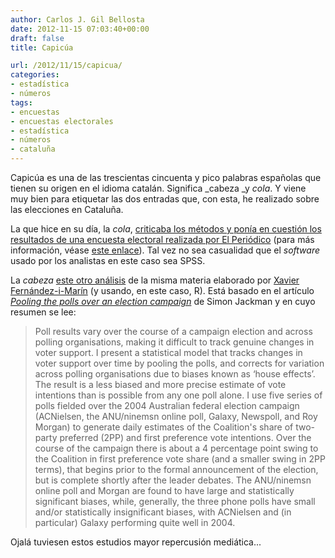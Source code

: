 ```yaml
---
author: Carlos J. Gil Bellosta
date: 2012-11-15 07:03:40+00:00
draft: false
title: Capicúa

url: /2012/11/15/capicua/
categories:
- estadística
- números
tags:
- encuestas
- encuestas electorales
- estadística
- números
- cataluña
---
```


Capicúa es una de las trescientas cincuenta y pico palabras españolas que tienen su origen en el idioma catalán. Significa _cabeza _y _cola_. Y viene muy bien para etiquetar las dos entradas que, con esta, he realizado sobre las elecciones en Cataluña.

La que hice en su día, la _cola_, [criticaba los métodos y ponía en cuestión los resultados de una encuesta electoral realizada por El Periódico](http://www.datanalytics.com/2012/10/08/las-cosquillas-de-los-sondeos-electorales/) (para más información, véase [este enlace](http://cursorstats.usar.org.es/preguntas/380/ejercicio-analisis-critico-de-las-encuestas-electorales)). Tal vez no sea casualidad que el _software_ usado por los analistas en este caso sea SPSS.

La _cabeza_ [este otro análisis](http://blog.xavier-fim.net/2012/11/eleccions-al-parlament-de-catalunya-2012-enquestar-les-enquestes/) de la misma materia elaborado por [Xavier Fernández-i-Marín](http://xavier-fim.net/) (y usando, en este caso, R). Está basado en el artículo [_Pooling the polls over an election campaign_](http://www.tandfonline.com/doi/abs/10.1080/10361140500302472) de Simon Jackman y en cuyo resumen se lee:

>Poll results vary over the course of a campaign election and across polling organisations, making it difficult to track genuine changes in voter support. I present a statistical model that tracks changes in voter support over time by pooling the polls, and corrects for variation across polling organisations due to biases known as ‘house effects’. The result is a less biased and more precise estimate of vote intentions than is possible from any one poll alone. I use five series of polls fielded over the 2004 Australian federal election campaign (ACNielsen, the ANU/ninemsn online poll, Galaxy, Newspoll, and Roy Morgan) to generate daily estimates of the Coalition's share of two-party preferred (2PP) and first preference vote intentions. Over the course of the campaign there is about a 4 percentage point swing to the Coalition in first preference vote share (and a smaller swing in 2PP terms), that begins prior to the formal announcement of the election, but is complete shortly after the leader debates. The ANU/ninemsn online poll and Morgan are found to have large and statistically significant biases, while, generally, the three phone polls have small and/or statistically insignificant biases, with ACNielsen and (in particular) Galaxy performing quite well in 2004.

Ojalá tuviesen estos estudios mayor repercusión mediática...
